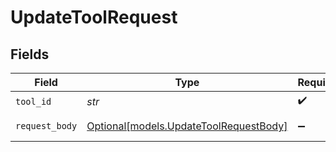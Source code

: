 # UpdateToolRequest


## Fields

| Field                                                                        | Type                                                                         | Required                                                                     | Description                                                                  |
| ---------------------------------------------------------------------------- | ---------------------------------------------------------------------------- | ---------------------------------------------------------------------------- | ---------------------------------------------------------------------------- |
| `tool_id`                                                                    | *str*                                                                        | :heavy_check_mark:                                                           | N/A                                                                          |
| `request_body`                                                               | [Optional[models.UpdateToolRequestBody]](../models/updatetoolrequestbody.md) | :heavy_minus_sign:                                                           | The tool to update                                                           |